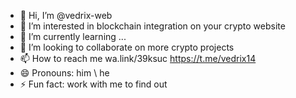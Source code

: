 - 👋 Hi, I’m @vedrix-web
- 👀 I’m interested in blockchain integration on your crypto website 
- 🌱 I’m currently learning ...
- 💞️ I’m looking to collaborate on more crypto projects 
- 📫 How to reach me wa.link/39ksuc    https://t.me/vedrix14
- 😄 Pronouns: him \ he 
- ⚡ Fun fact: work with me to find out

<!---

